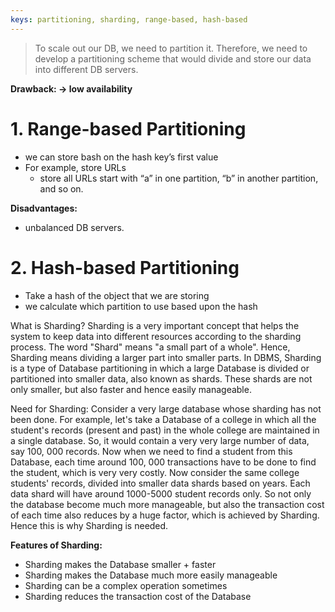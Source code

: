 ```yaml
---
keys: partitioning, sharding, range-based, hash-based
---
```

> To scale out our DB, we need to partition it. 
> Therefore, we need to develop a partitioning scheme that would divide and store our data into different DB servers.

**Drawback: → low availability**

# 1. Range-based Partitioning
- we can store bash on the hash key’s first value
- For example, store URLs
	- store all URLs start with “a” in one partition, “b” in another partition, and so on.

**Disadvantages:**
- unbalanced DB servers.

# 2. Hash-based Partitioning
- Take a hash of the object that we are storing
- we calculate which partition to use based upon the hash

What is Sharding? 
Sharding is a very important concept that helps the system to keep data into different resources according to the sharding process. The word "Shard" means "a small part of a whole". Hence, Sharding means dividing a larger part into smaller parts. In DBMS, Sharding is a type of Database partitioning in which a large Database is divided or partitioned into smaller data, also known as shards. These shards are not only smaller, but also faster and hence easily manageable.

Need for Sharding: 
Consider a very large database whose sharding has not been done. For example, let's take a Database of a college in which all the student's records (present and past) in the whole college are maintained in a single database. So, it would contain a very very large number of data, say 100, 000 records. Now when we need to find a student from this Database, each time around 100, 000 transactions have to be done to find the student, which is very very costly. Now consider the same college students' records, divided into smaller data shards based on years. Each data shard will have around 1000-5000 student records only. So not only the database become much more manageable, but also the transaction cost of each time also reduces by a huge factor, which is achieved by Sharding. Hence this is why Sharding is needed.

**Features of Sharding:**
- Sharding makes the Database smaller + faster
- Sharding makes the Database much more easily manageable
- Sharding can be a complex operation sometimes
- Sharding reduces the transaction cost of the Database